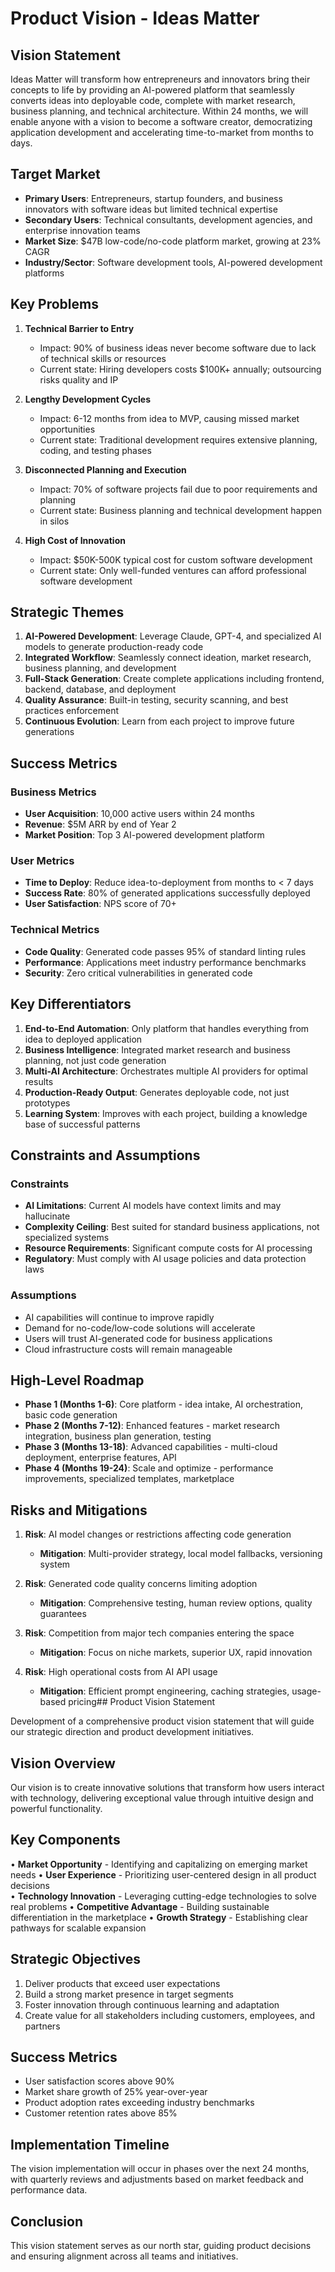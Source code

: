 # Product Vision - Ideas Matter

## Vision Statement

Ideas Matter will transform how entrepreneurs and innovators bring their concepts to life by providing an AI-powered platform that seamlessly converts ideas into deployable code, complete with market research, business planning, and technical architecture. Within 24 months, we will enable anyone with a vision to become a software creator, democratizing application development and accelerating time-to-market from months to days.

## Target Market

- **Primary Users**: Entrepreneurs, startup founders, and business innovators with software ideas but limited technical expertise
- **Secondary Users**: Technical consultants, development agencies, and enterprise innovation teams
- **Market Size**: $47B low-code/no-code platform market, growing at 23% CAGR
- **Industry/Sector**: Software development tools, AI-powered development platforms

## Key Problems

1. **Technical Barrier to Entry**
   - Impact: 90% of business ideas never become software due to lack of technical skills or resources
   - Current state: Hiring developers costs $100K+ annually; outsourcing risks quality and IP

2. **Lengthy Development Cycles**
   - Impact: 6-12 months from idea to MVP, causing missed market opportunities
   - Current state: Traditional development requires extensive planning, coding, and testing phases

3. **Disconnected Planning and Execution**
   - Impact: 70% of software projects fail due to poor requirements and planning
   - Current state: Business planning and technical development happen in silos

4. **High Cost of Innovation**
   - Impact: $50K-500K typical cost for custom software development
   - Current state: Only well-funded ventures can afford professional software development

## Strategic Themes

1. **AI-Powered Development**: Leverage Claude, GPT-4, and specialized AI models to generate production-ready code
2. **Integrated Workflow**: Seamlessly connect ideation, market research, business planning, and development
3. **Full-Stack Generation**: Create complete applications including frontend, backend, database, and deployment
4. **Quality Assurance**: Built-in testing, security scanning, and best practices enforcement
5. **Continuous Evolution**: Learn from each project to improve future generations

## Success Metrics

### Business Metrics
- **User Acquisition**: 10,000 active users within 24 months
- **Revenue**: $5M ARR by end of Year 2
- **Market Position**: Top 3 AI-powered development platform

### User Metrics
- **Time to Deploy**: Reduce idea-to-deployment from months to < 7 days
- **Success Rate**: 80% of generated applications successfully deployed
- **User Satisfaction**: NPS score of 70+

### Technical Metrics
- **Code Quality**: Generated code passes 95% of standard linting rules
- **Performance**: Applications meet industry performance benchmarks
- **Security**: Zero critical vulnerabilities in generated code

## Key Differentiators

1. **End-to-End Automation**: Only platform that handles everything from idea to deployed application
2. **Business Intelligence**: Integrated market research and business planning, not just code generation
3. **Multi-AI Architecture**: Orchestrates multiple AI providers for optimal results
4. **Production-Ready Output**: Generates deployable code, not just prototypes
5. **Learning System**: Improves with each project, building a knowledge base of successful patterns

## Constraints and Assumptions

### Constraints
- **AI Limitations**: Current AI models have context limits and may hallucinate
- **Complexity Ceiling**: Best suited for standard business applications, not specialized systems
- **Resource Requirements**: Significant compute costs for AI processing
- **Regulatory**: Must comply with AI usage policies and data protection laws

### Assumptions
- AI capabilities will continue to improve rapidly
- Demand for no-code/low-code solutions will accelerate
- Users will trust AI-generated code for business applications
- Cloud infrastructure costs will remain manageable

## High-Level Roadmap

- **Phase 1 (Months 1-6)**: Core platform - idea intake, AI orchestration, basic code generation
- **Phase 2 (Months 7-12)**: Enhanced features - market research integration, business plan generation, testing
- **Phase 3 (Months 13-18)**: Advanced capabilities - multi-cloud deployment, enterprise features, API
- **Phase 4 (Months 19-24)**: Scale and optimize - performance improvements, specialized templates, marketplace

## Risks and Mitigations

1. **Risk**: AI model changes or restrictions affecting code generation
   - **Mitigation**: Multi-provider strategy, local model fallbacks, versioning system

2. **Risk**: Generated code quality concerns limiting adoption
   - **Mitigation**: Comprehensive testing, human review options, quality guarantees

3. **Risk**: Competition from major tech companies entering the space
   - **Mitigation**: Focus on niche markets, superior UX, rapid innovation

4. **Risk**: High operational costs from AI API usage
   - **Mitigation**: Efficient prompt engineering, caching strategies, usage-based pricing## Product Vision Statement

Development of a comprehensive product vision statement that will guide our strategic direction and product development initiatives.

## Vision Overview

Our vision is to create innovative solutions that transform how users interact with technology, delivering exceptional value through intuitive design and powerful functionality.

## Key Components

• **Market Opportunity** - Identifying and capitalizing on emerging market needs
• **User Experience** - Prioritizing user-centered design in all product decisions  
• **Technology Innovation** - Leveraging cutting-edge technologies to solve real problems
• **Competitive Advantage** - Building sustainable differentiation in the marketplace
• **Growth Strategy** - Establishing clear pathways for scalable expansion

## Strategic Objectives

1. Deliver products that exceed user expectations
2. Build a strong market presence in target segments
3. Foster innovation through continuous learning and adaptation
4. Create value for all stakeholders including customers, employees, and partners

## Success Metrics

- User satisfaction scores above 90%
- Market share growth of 25% year-over-year
- Product adoption rates exceeding industry benchmarks
- Customer retention rates above 85%

## Implementation Timeline

The vision implementation will occur in phases over the next 24 months, with quarterly reviews and adjustments based on market feedback and performance data.

## Conclusion

This vision statement serves as our north star, guiding product decisions and ensuring alignment across all teams and initiatives.
